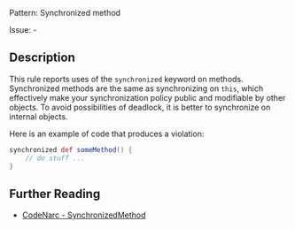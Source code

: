 Pattern: Synchronized method

Issue: -

## Description

This rule reports uses of the `synchronized` keyword on methods. Synchronized methods are the same as synchronizing on `this`, which effectively make your synchronization policy public and modifiable by other objects. To avoid possibilities of deadlock, it is better to synchronize on internal objects.

Here is an example of code that produces a violation:

``` groovy
synchronized def someMethod() {
    // do stuff ...
}
```

## Further Reading

* [CodeNarc - SynchronizedMethod](https://codenarc.github.io/CodeNarc/codenarc-rules-concurrency.html#synchronizedmethod-rule)